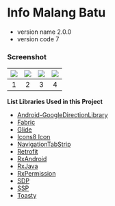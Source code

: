 
# Info Malang Batu #

* version name 2.0.0<br/>
* version code 7

### Screenshot ###
| ![](https://lh3.googleusercontent.com/Ekq12VuakkxoyqtPXuox3TUCxf8tlYTb5OXSOYCfFogV_XFklcb2i1ubDk1mmBKOofW_Gy8qksG2X6rhcwLOhwORinGWB-OjBmV5q9HThBCTLHR3XKcZNTdmlaog4stVdmcjPsTIBoojuDYHFMX0w3fJkBj4iI76P0OYucGBLHg0oBemJdZ7dD5F7sRkVKjP6hHRcF_8bueynxdP8HeaZbbaEdQn0YbPc9-CU8JL__6uDRj0WOsZwvTJ_PV9Hkky7tfUmp1_Jy5E3arqCvIHHkw3KNVPnD-glpby4GZWxGPW2u6KAeZBzINwQydcRtiQFhA_w90wpiPSHR-MUvDOyoLnSWSPi4G8R8Ix4WlaHBz9tPtojZAR5uLX8Pvw7hEDL2Zf6kRcctY6tjucnHb_tpjaR_1VdmkOIKMYsI5UnOPNUpDQqcVIxSLgE0BK4AhZqBDoBoHDMvBS7lSUcro6Gfirwkg7ZM4AOIJs475kZW7___XBggFzQA1eVkU1P53nfdq8fvjEzy7j3CLikaq-S43hI8GZhvOuBf9Q9eGzm_OoQZGnT-7eHuRx81_TYpkbysCVmCLLEyWzMMshnd_axFC12PAw48FpJPpyO5-R5iI5PrH3vVEyBglSIftRYY8=w361-h641-no) | ![](https://lh3.googleusercontent.com/-i50ACR0gNBDQMWJb0BvuF1TCIdnt4fnX7vufQrL2no0nsKNEIyCRIaHAadEAKN44D8u3byVy3NoXGHK7hRoydZRfiSYZKG4ZhGEZUzWE8bKz-Te3j5ouvfRFjelYLCAHXc2FwmmaAlR8FFbAkNojSqRXwf9hNP0gYRSCl6gwQ1mQRL_AIsVmC0Yl7Odl3uU1m2tpVIj9zWmswPquKfuaTcavpZRKqbUNWF9Neck3Z_WScpfwBZI-JeMUKDi7YxOa06mE7YaTzV_JN42fHaiG9SrbaCMoaugrwbUfbY-QDxv9v9X_1IUSUAEFLcp6B6Fn7p7goHL6WOvswhBPNpmxgVRDp4Th1Nq5GsdVeCMkCX2cBp_NIi7LxbloGMwO3yW4Z9H8b-Z3SA840V9i9fNFC7TrpKGoUU6KykovuYAioj370iBEXZj8-JaRIyNKkruORZY6RKPfVGGGFhzHhPDRaV4vpKrfdWhAhWruoGBKvmlVUgkVtnQbOiUXnW_Z7ANOGlwsuIAeuJNM8Suo5QOrBRB8HWemaQc_VDdIh313O2ukLNSaq1--8AQ-Ie_ivUsJS53inGVFpHfeyKJECjUHP3CfkQn3irBiAi0zybX4ngsgh2rbpXIYU0x9RANFKo=w361-h641-no) | ![](https://lh3.googleusercontent.com/NczJNk142xYRpq9JG4diBqwbTiqcjG7sZhluNWhzPvlX8SiR1UWmqaFB3YYxGlQ94d7rQTg7U820Vp6luxkvYuSo1yP8COW4Uj4u-CFrJm3q-wsOWDb42VjcPGvFhnAxnwzW9-BCKJ_aGuWn4IOp0DoUqpkwEAOXqT3A0fi5V-cBM7MKoTbab9HAmEFm762rAfIXZGsT6nQkc0FMYyBUiRtJY2DcQDA0_gaowMqDxxrWkk9rY0B5blSReICgxuA3w84MZqTOMbZTESE-OKHHH8ZVReDlaIIfXbFywPlwyoAyl8b-HS-i_uyxgAZixW4PSGggPU2QpQ34KaT7J3mdwZqIE6zD6BAg_kniqP8lN57i4-NlaS7XEjhO5hxZyzE8gYOSqyGuwr0H5RUGZqAFKb-Q9jpaE3ERjVxcsNbj3h85_Nt-Jx-vkryvtQc2xpapHL8v6Yfx4b9NCRy-fCbSmdhtSv900s5f6lcyD_sMKd90s6_g_cIuld0b5Nb0njd7cS-nb4DPWDAg31cJGUUeNarAwSf5WJU58_XA56qxZJCOItP_4JnMG6iGimw1iDQJhMGIsW9_yn0xm_8PW9KKxBftodGDyHZXkilcYRoQ7D1yESFy6CP_nSfkDnJht_4=w361-h641-no) | ![](https://lh3.googleusercontent.com/nfqaYSK73wgDF172GLc3HLTkpGrJIMMpey0ipM9SPoKxmf_C3WysSybfKVaF_VrjE3eZqQaBE-0OOpK7t8rbXQDd-4_jl2adc3SO_BsgrYCfE1R_C69MwCx7YyaVLaFGoY2oCtiy9NHL-rcDzNLj962vLl-aUwAI26WB9pZgMzUx4if5BWa0sS2bOqyNyUvAfPvT8x-fSXljl8HmXzOg-i-2gcICfd0Mj92Mbu7MKG0Mfcek57crgJEJYlxiG0S5jD3XbIic8Oc_bYTHR08xcIcwtS72pH92A9ZKCcPO7VASxPeuIltg05DuKM0lPAzedOpU4yVEho34hV9_yg60mcUDvdh5yWzR1TMOGiuRjOMLF6ZP1vFJ0FNFJT80_mCJk7O8dJbrcyP17uIsCeMJOnuemgm3Ul1DehKJX-dT23qcqfl2IeE2W34Pqu5rJi_ChtIhDRsMME8WsiXskvOmdTnFQAaaSXz39Q2gJNT8n0mGh3pir4VEeByK9CVcBZ6CwyShdJToYZtdrilMZFIUmoWOBPFSrPNmubvVTvIAB-YilGDVb96YZy2ouHCIuJ7MjzhIMH9exKil2YtqVoFGb3m7rKxVnRZihqDxWQVzOvWhX0DYEv4sRFcfSdwSL2s=w361-h641-no) |
| :---: | :---: | :---: | :---: |
| 1 | 2 | 3 | 4 |

**List Libraries Used in this Project** <br/>
* [Android-GoogleDirectionLibrary](https://github.com/akexorcist/Android-GoogleDirectionLibrary)
* [Fabric](https://www.fabric.io)
* [Glide](https://github.com/bumptech/glide)
* [Icons8 Icon](https://icons8.com/)
* [NavigationTabStrip](https://github.com/Devlight/NavigationTabStrip)
* [Retrofit](https://github.com/square/retrofit)
* [RxAndroid](https://github.com/ReactiveX/RxAndroid)
* [RxJava](https://github.com/ReactiveX/RxJava)
* [RxPermission](https://github.com/tbruyelle/RxPermissions)
* [SDP](https://github.com/intuit/sdp)
* [SSP](https://github.com/intuit/ssp)
* [Toasty](https://github.com/GrenderG/Toasty)
